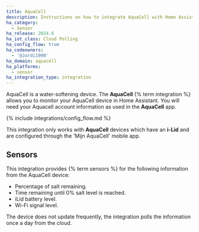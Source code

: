```yaml
---
title: AquaCell
description: Instructions on how to integrate AquaCell with Home Assistant.
ha_category:
  - Sensor
ha_release: 2024.6
ha_iot_class: Cloud Polling
ha_config_flow: true
ha_codeowners:
  - '@Jordi1990'
ha_domain: aquacell
ha_platforms:
  - sensor
ha_integration_type: integration
---
```


AquaCell is a water-softening device. The **AquaCell** {% term integration %} allows you to monitor your AquaCell device in Home Assistant.
You will need your Aquacell account information as used in the **AquaCell** app.

{% include integrations/config_flow.md %}

<div class='note warning'>
This integration only works with <b>AquaCell</b> devices which have an <b>i-Lid</b> and are configured through the 'Mijn AquaCell' mobile app.
</div>

## Sensors

This integration provides {% term sensors %} for the following information from the AquaCell device:

- Percentage of salt remaining.
- Time remaining until 0% salt level is reached.
- iLid battery level.
- Wi-Fi signal level.

<div class="note">
The device does not update frequently, the integration polls the information once a day from the cloud.
</div>
